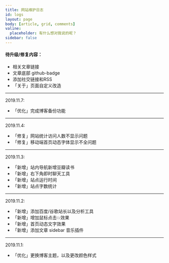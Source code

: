 ```yaml
---
title: 网站维护日志
id: logs
layout: page
body: [article, grid, comments]
valine:
  placeholder: 有什么想对我说的呢？
sidebar: false
---
```


#### 待升级/修复内容：
- 相关文章链接
- 文章底部 github-badge
- 添加社交链接和RSS
- 「关于」页面自定义改造



---
2019.11.7:
- 「优化」完成博客备份功能


---
2019.11.4:
- 「修复」网站统计访问人数不显示问题
- 「修复」移动端首页动态字体显示不全问题



---

2019.11.3:
- 「新增」站内导航新增豆瓣读书
- 「新增」右下角即时聊天工具
- 「新增」站点运行时间
- 「新增」站点字数统计

---

2019.11.2:
- 「新增」添加百度/谷歌站长以及分析工具
- 「新增」增加鼠标点击💥效果
- 「新增」首页动态文字效果
- 「新增」添加文章 sidebar 音乐插件


---

2019.11.1:
- 「优化」更换博客主题，以及更改颜色样式


